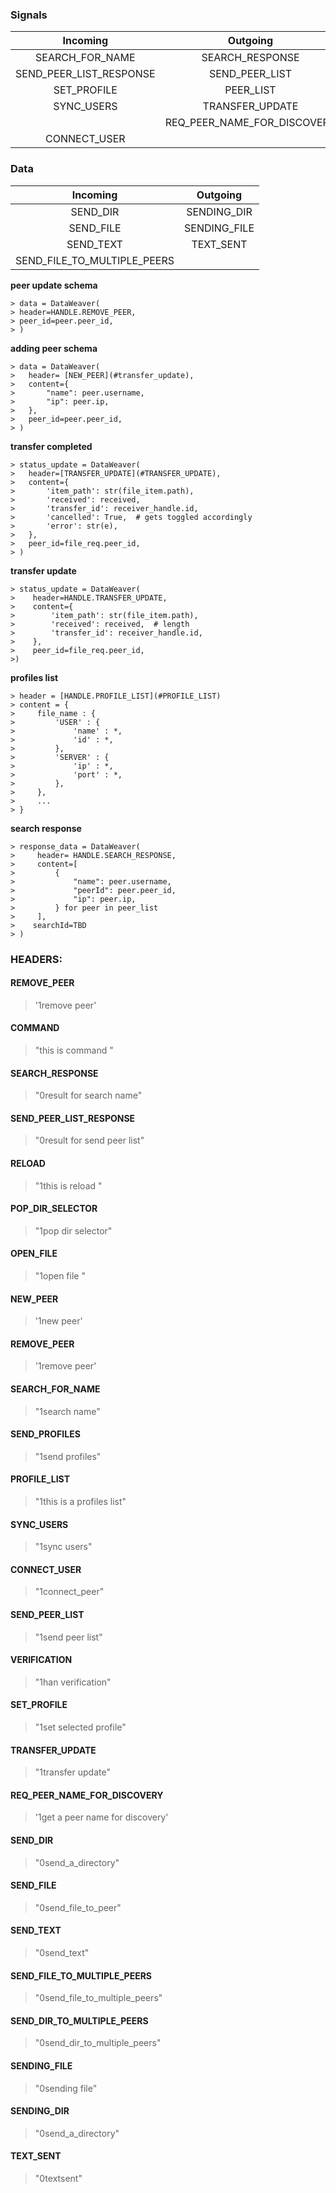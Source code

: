 ### Signals

|        Incoming         |          Outgoing           |
|:-----------------------:|:---------------------------:|
|     SEARCH_FOR_NAME     |       SEARCH_RESPONSE       |
| SEND_PEER_LIST_RESPONSE |       SEND_PEER_LIST        |
|       SET_PROFILE       |          PEER_LIST          |
|       SYNC_USERS        |       TRANSFER_UPDATE       |
|                         | REQ_PEER_NAME_FOR_DISCOVERY |
|      CONNECT_USER       |                             |

### Data

|          Incoming           |   Outgoing   |
|:---------------------------:|:------------:|
|          SEND_DIR           | SENDING_DIR  |
|          SEND_FILE          | SENDING_FILE |
|          SEND_TEXT          |  TEXT_SENT   |
| SEND_FILE_TO_MULTIPLE_PEERS |              |


**peer update schema**

```
> data = DataWeaver(
> header=HANDLE.REMOVE_PEER,
> peer_id=peer.peer_id,
> )
```

**adding peer schema**
```
> data = DataWeaver(
>   header= [NEW_PEER](#transfer_update),
>   content={
>       "name": peer.username,
>       "ip": peer.ip,
>   },
>   peer_id=peer.peer_id,
> )
``` 

**transfer completed**
```
> status_update = DataWeaver(
>   header=[TRANSFER_UPDATE](#TRANSFER_UPDATE),
>   content={
>       'item_path': str(file_item.path),
>       'received': received,
>       'transfer_id': receiver_handle.id,
>       'cancelled': True,  # gets toggled accordingly
>       'error': str(e),
>   },
>   peer_id=file_req.peer_id,
> )
```

**transfer update**
```
> status_update = DataWeaver(
>    header=HANDLE.TRANSFER_UPDATE,
>    content={
>        'item_path': str(file_item.path),
>        'received': received,  # length
>        'transfer_id': receiver_handle.id,
>    },
>    peer_id=file_req.peer_id,
>)
```

**profiles list**

```
> header = [HANDLE.PROFILE_LIST](#PROFILE_LIST)
> content = {
>     file_name : {
>         'USER' : {
>             'name' : *,
>             'id' : *,
>         },
>         'SERVER' : {
>             'ip' : *,
>             'port' : *,
>         },
>     },
>     ...
> }
```

**search response**

```
> response_data = DataWeaver(
>     header= HANDLE.SEARCH_RESPONSE,
>     content=[
>         {
>             "name": peer.username,
>             "peerId": peer.peer_id,
>             "ip": peer.ip,
>         } for peer in peer_list
>     ],
>    searchId=TBD
> )
```


### HEADERS:

#### REMOVE_PEER

> '1remove peer'

#### COMMAND

> "this is command "

#### SEARCH_RESPONSE

> "0result for search name"

#### SEND_PEER_LIST_RESPONSE

> "0result for send peer list"

#### RELOAD

> "1this is reload  "

#### POP_DIR_SELECTOR

> "1pop dir selector"

#### OPEN_FILE

> "1open file       "

#### NEW_PEER

> '1new peer'

#### REMOVE_PEER

> '1remove peer'

#### SEARCH_FOR_NAME

> "1search name"

#### SEND_PROFILES

> "1send profiles"

#### PROFILE_LIST

> "1this is a profiles list"

#### SYNC_USERS

> "1sync users"

#### CONNECT_USER

> "1connect_peer"

#### SEND_PEER_LIST

> "1send peer list"

#### VERIFICATION

> "1han verification"

#### SET_PROFILE

> "1set selected profile"

#### TRANSFER_UPDATE

> "1transfer update"

#### REQ_PEER_NAME_FOR_DISCOVERY

> '1get a peer name for discovery'

#### SEND_DIR

> "0send_a_directory"

#### SEND_FILE

> "0send_file_to_peer"

#### SEND_TEXT

> "0send_text"

#### SEND_FILE_TO_MULTIPLE_PEERS

> "0send_file_to_multiple_peers"

#### SEND_DIR_TO_MULTIPLE_PEERS

> "0send_dir_to_multiple_peers"

#### SENDING_FILE

> "0sending file"

#### SENDING_DIR

> "0send_a_directory"

#### TEXT_SENT

> "0textsent"